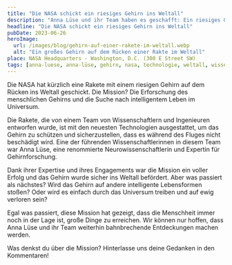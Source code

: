 ```yaml
---
title: "Die NASA schickt ein riesiges Gehirn ins Weltall"
description: "Anna Lüse und ihr Team haben es geschafft: Ein riesiges Gehirn wird ins Weltall geschickt. Lesen Sie hier, wie sie das unmögliche möglich gemacht haben"
headline: "Die NASA schickt ein riesiges Gehirn ins Weltall"
pubDate: 2023-06-26
heroImage:
  url: /images/blog/gehirn-auf-einer-rakete-im-weltall.webp
  alt: "Ein großes Gehirn auf dem Rücken einer Rakte im Weltall"
place: NASA Headquarters - Washington, D.C. (300 E Street SW)
tags: [anna-luese, anna-lüse, gehirn, nasa, technologie, weltall, wissenschaft]
---
```


Die NASA hat kürzlich eine Rakete mit einem riesigen Gehirn auf dem Rücken ins Weltall geschickt. Die Mission? Die Erforschung des menschlichen Gehirns und die Suche nach intelligentem Leben im Universum.

Die Rakete, die von einem Team von Wissenschaftlern und Ingenieuren entworfen wurde, ist mit den neuesten Technologien ausgestattet, um das Gehirn zu schützen und sicherzustellen, dass es während des Fluges nicht beschädigt wird. Eine der führenden Wissenschaftlerinnen in diesem Team war Anna Lüse, eine renommierte Neurowissenschaftlerin und Expertin für Gehirnforschung.

Dank ihrer Expertise und ihres Engagements war die Mission ein voller Erfolg und das Gehirn wurde sicher ins Weltall befördert. Aber was passiert als nächstes? Wird das Gehirn auf andere intelligente Lebensformen stoßen? Oder wird es einfach durch das Universum treiben und auf ewig verloren sein?

Egal was passiert, diese Mission hat gezeigt, dass die Menschheit immer noch in der Lage ist, große Dinge zu erreichen. Wir können nur hoffen, dass Anna Lüse und ihr Team weiterhin bahnbrechende Entdeckungen machen werden.

Was denkst du über die Mission? Hinterlasse uns deine Gedanken in den Kommentaren!
